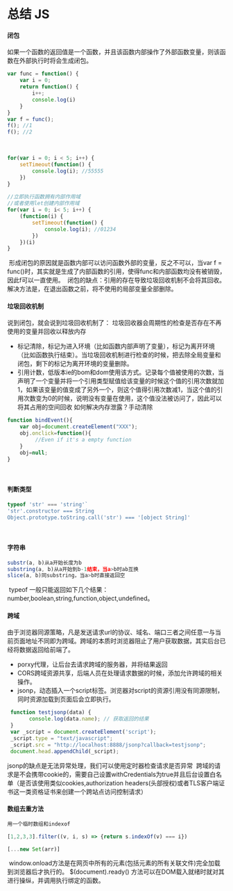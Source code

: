 # 总结 JS

#### 闭包
如果一个函数的返回值是一个函数，并且该函数内部操作了外部函数变量，则该函数在外部执行时将会生成闭包。
```js
var func = function() {
	var i = 0;
    return function() {
    	i++;
        console.log(i)
    }
}
var f = func();
f(); //1
f(); //2
```
﻿
```js
for(var i = 0; i < 5; i++) {
	setTimeout(function() {
    	console.log(i); //55555
    })
}
﻿
//立即执行函数拥有内部作用域
//或者使用let创建内部作用域
for(var i = 0; i< 5; i++) {
	(function(i) {
    	setTimeout(function() {
        	console.log(i); //01234
        })
    })(i)
}
```
﻿
形成闭包的原因就是函数内部可以访问函数外部的变量，反之不可以，当var f = func()时，其实就是生成了内部函数的引用，使得func和内部函数均没有被销毁，因此f可以一直使用。
﻿
闭包的缺点：引用的存在导致垃圾回收机制不会将其回收。解决方法是，在退出函数之前，将不使用的局部变量全部删除。
﻿
#### 垃圾回收机制
说到闭包，就会说到垃圾回收机制了：
垃圾回收器会周期性的检查是否存在不再使用的变量并回收以释放内存
* 标记清除，标记为进入环境（比如函数内部声明了变量），标记为离开环境（比如函数执行结束）。当垃圾回收机制进行检查的时候，把去除全局变量和闭包，剩下的标记为离开环境的变量删除。
* 引用计数，低版本ie的bom和dom使用该方式。记录每个值被使用的次数，当声明了一个变量并将一个引用类型赋值给该变量的时候这个值的引用次数就加1，如果该变量的值变成了另外一个，则这个值得引用次数减1，当这个值的引用次数变为0的时候，说明没有变量在使用，这个值没法被访问了，因此可以将其占用的空间回收
﻿
如何解决内存泄露？手动清除
```js
function bindEvent(){
    var obj=document.createElement("XXX");
    obj.onclick=function(){
         //Even if it's a empty function
    }
    obj=null;
}
```
﻿
#### 判断类型
```js
typeof 'str' === 'string'`
'str'.constructor === String
Object.prototype.toString.call('str') === '[object String]'
```
﻿
#### 字符串
```js
substr(a, b)从a开始长度为b
substring(a, b)从a开始到b-1结束，当a>b时ab互换
slice(a, b)同substring，当a>b时直接返回空
```
﻿
typeof 一般只能返回如下几个结果：number,boolean,string,function,object,undefined。
﻿
﻿
#### 跨域
由于浏览器同源策略，凡是发送请求url的协议、域名、端口三者之间任意一与当前页面地址不同即为跨域。跨域的本质时浏览器阻止了用户获取数据，其实后台已经将数据返回给前端了。
﻿
* porxy代理，让后台去请求跨域的服务器，并将结果返回
* CORS跨域资源共享，后端人员在处理请求数据的时候，添加允许跨域的相关操作。
* jsonp，动态插入一个script标签。浏览器对script的资源引用没有同源限制，同时资源加载到页面后会立即执行。
```js
 function testjsonp(data) {
       console.log(data.name); // 获取返回的结果
 }
 var _script = document.createElement('script');
 _script.type = "text/javascript";
 _script.src = "http://localhost:8888/jsonp?callback=testjsonp";
 document.head.appendChild(_script);
```
jsonp的缺点是无法异常处理，我们可以使用定时器检查请求是否异常
﻿
跨域的请求是不会携带cookie的，需要自己设置withCredentials为true并且后台设置白名单（是否该使用类似cookies,authorization headers(头部授权)或者TLS客户端证书这一类资格证书来创建一个跨站点访问控制请求）
﻿
#### 数组去重方法
```js
用一个临时数组和indexof
```
```js
[1,2,3,3].filter((v, i, s) => {return s.indexOf(v) === i})
```
```js
[...new Set(arr)]
```
﻿
window.onload方法是在网页中所有的元素(包括元素的所有关联文件)完全加载到浏览器后才执行的。
﻿
$(document).ready() 方法可以在DOM载入就绪时就对其进行操纵，并调用执行绑定的函数。
﻿
﻿